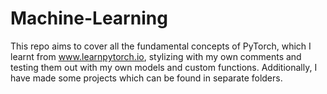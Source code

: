 # Machine-Learning
This repo aims to cover all the fundamental concepts of PyTorch, which I learnt from www.learnpytorch.io, stylizing with my own comments and testing them out with my own models and custom functions.
Additionally, I have made some projects which can be found in separate folders.
